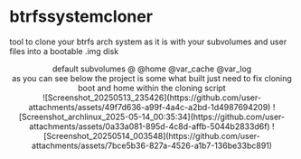 # btrfssystemcloner
tool to clone your btrfs arch system as it is with your subvolumes and user files into a bootable .img disk
<div align="center">
default subvolumes @ @home @var_cache @var_log

<div align="center">
as you can see below the project is some what built just need to fix cloning boot and home within the cloning script
  <div align="center">
![Screenshot_20250513_235426](https://github.com/user-attachments/assets/49f7d636-a99f-4a4c-a2bd-1d4987694209)
![Screenshot_archlinux_2025-05-14_00:35:34](https://github.com/user-attachments/assets/0a33a081-895d-4c8d-affb-5044b2833d6f)
![Screenshot_20250514_003548](https://github.com/user-attachments/assets/7bce5b36-827a-4526-a1b7-136be33bc891)

